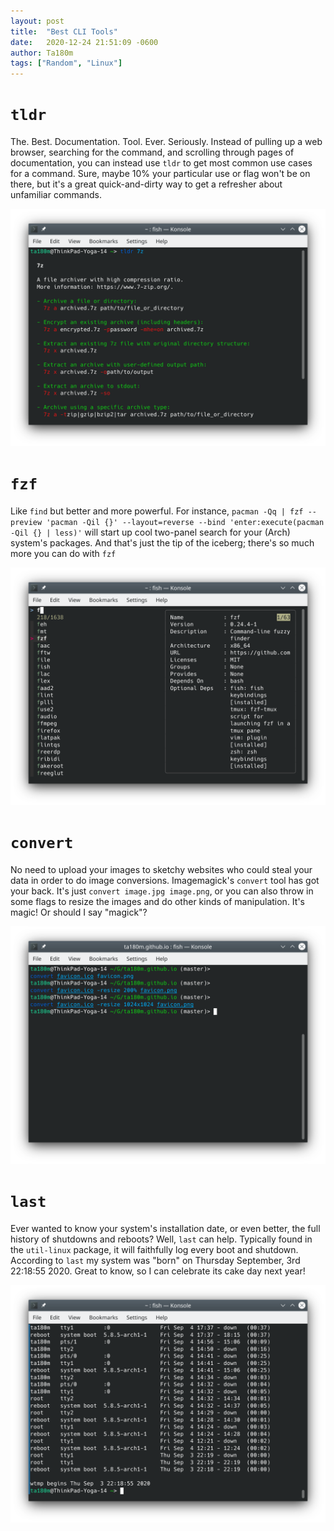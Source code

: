 ```yaml
---
layout: post
title:  "Best CLI Tools"
date:   2020-12-24 21:51:09 -0600
author: Ta180m
tags: ["Random", "Linux"]
---
```



# `tldr`

The. Best. Documentation. Tool. Ever. Seriously. Instead of pulling up a web browser, searching for the command, and scrolling through pages of documentation, you can instead use `tldr` to get most common use cases for a command. Sure, maybe 10% your particular use or flag won't be on there, but it's a great quick-and-dirty way to get a refresher about unfamiliar commands.

![`tldr 7z`](/assets/tldr-7z.png)


# `fzf`

Like `find` but better and more powerful. For instance, `pacman -Qq | fzf --preview 'pacman -Qil {}' --layout=reverse --bind 'enter:execute(pacman -Qil {} | less)'` will start up cool two-panel search for your (Arch) system's packages. And that's just the tip of the iceberg; there's so much more you can do with `fzf`

![`pacman -Qq | fzf --preview 'pacman -Qil {}' --layout=reverse --bind 'enter:execute(pacman -Qil {} | less)'`](/assets/tldr-fzf.png)


# `convert`

No need to upload your images to sketchy websites who could steal your data in order to do image conversions. Imagemagick's `convert` tool has got your back. It's just `convert image.jpg image.png`, or you can also throw in some flags to resize the images and do other kinds of manipulation. It's magic! Or should I say "magick"?

![`convert`](/assets/tldr-convert.png)


# `last`

Ever wanted to know your system's installation date, or even better, the full history of shutdowns and reboots? Well, `last` can help. Typically found in the `util-linux` package, it will faithfully log every boot and shutdown. According to `last` my system was "born" on Thursday September, 3rd 22:18:55 2020. Great to know, so I can celebrate its cake day next year!

![`last`](/assets/tldr-last.png)




